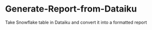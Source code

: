 # Generate-Report-from-Dataiku
Take Snowflake table in Dataiku and convert it into a formatted report
